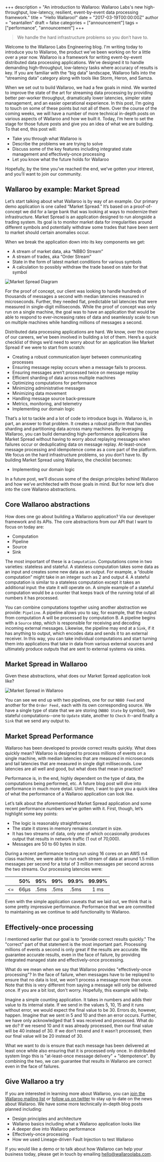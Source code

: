 +++
description = "An introduction to Wallaroo: Wallaroo Labs's new high-throughput, low-latency, resilient, event-by-event data processing framework."
title = "Hello Wallaroo!"
date = "2017-03-19T00:00:00Z"
author = "seantallen"
draft = false
categories = ["announcement"]
tags = ["performance", "announcement"]
+++
> We handle the hard infrastructure problems so you don’t have to.

Welcome to the Wallaroo Labs Engineering blog. I'm writing today to introduce you to Wallaroo, the product we've been working on for a little over a year now. Wallaroo is a framework for writing event-by-event distributed data processing applications. We’ve designed it to handle demanding high-throughput, low-latency tasks where accuracy of results is key. If you are familiar with the “big data” landscape, Wallaroo falls into the “streaming data” category along with tools like Storm, Heron, and Samza.

When we set out to build Wallaroo, we had a few goals in mind. We wanted to improve the state of the art for streaming data processing by providing better per-worker throughput, dramatically lower latencies, simpler state management, and an easier operational experience. In this post, I’m going to touch on some of these points but not all of them. Over the course of the coming weeks, we will have a number of more technical in-depth posts on various aspects of Wallaroo and how we built it. Today, I’m here to set the stage for those future posts and give you an idea of what we are building. To that end, this post will:

- Take you through what Wallaroo is
- Describe the problems we are trying to solve
- Discuss some of the key features including integrated state management and effectively-once processing
- Let you know what the future holds for Wallaroo

Hopefully, by the time you’ve reached the end, we’ve gotten your interest, and you’ll want to join our community.

## Wallaroo by example: Market Spread

Let’s start talking about what Wallaroo is by way of an example. Our primary demo application is one called “Market Spread.” It’s based on a proof-of-concept we did for a large bank that was looking at ways to modernize their infrastructure. Market Spread is an application designed to run alongside a trading system. Its goal is to monitor market data for irregularities around different symbols and potentially withdraw some trades that have been sent to market should certain anomalies occur.

When we break the application down into its key components we get:

- A stream of market data, aka “NBBO Stream”
- A stream of trades, aka “Order Stream”
- State in the form of latest market conditions for various symbols
- A calculation to possibly withdraw the trade based on state for that symbol

![Market Spread Diagram](/images/post/hello-wallaroo/market-spread-overview.png)

For the proof of concept, our client was looking to handle hundreds of thousands of messages a second with median latencies measured in microseconds. Further, they needed flat, predictable tail latencies that were measured in single-digit milliseconds. While the proof of concept was only run on a single machine, the goal was to have an application that would be able to respond to ever-increasing rates of data and seamlessly scale to run on multiple machines while handling millions of messages a second.

Distributed data processing applications are hard. We know, over the course of our careers, we’ve been involved in building a lot of them. Here’s a quick checklist of things we’d need to worry about for an application like Market Spread if we were to start from scratch:

- Creating a robust communication layer between communicating processes
- Ensuring message replay occurs when a message fails to process.
- Ensuring messages aren’t processed twice on message replay
- Efficient sharding of data across multiple machines
- Optimizing computations for performance
- Minimizing administrative messages
- Minimizing data movement
- Handling message source back-pressure
- Metrics, monitoring, and telemetry
- Implementing our domain logic

That’s a lot to tackle and a lot of code to introduce bugs in. Wallaroo is, in part, an answer to that problem. It creates a robust platform that handles sharding and partitioning data across many machines. By leveraging Wallaroo, you can build demanding high-performance applications like Market Spread without having to worry about replaying messages when failures occur or deduplicating data on message replay. At-least-once message processing and idempotence come as a core part of the platform. We focus on the hard infrastructure problems, so you don’t have to. By building Market Spread using Wallaroo, the checklist becomes:

- Implementing our domain logic

In a future post, we’ll discuss some of the design principles behind Wallaroo and how we’ve architected with those goals in mind. But for now let’s dive into the core Wallaroo abstractions.

## Core Wallaroo abstractions

How does one go about building a Wallaroo application? Via our developer framework and its APIs. The core abstractions from our API that I want to focus on today are:

- Computation
- Pipeline
- Source
- Sink

The most important of these is a `Computation`. Computations come in two varieties: stateless and stateful. A stateless computation takes some data as an input and creates some new data as an output. For example, a “double computation” might take in an integer such as 2 and output 4. A stateful computation is similar to a stateless computation except it takes an additional input: the state it will operate on. A simple example of a stateful computation would be a counter that keeps track of the running total of all numbers it has processed.

You can combine computations together using another abstraction we provide: `Pipeline`. A pipeline allows you to say, for example, that the output from computation A will be processed by computation B. A pipeline begins with a `Source` step, which is responsible for receiving and decoding incoming external messages. Likewise, the pipeline may end at a `Sink`, if it has anything to output, which encodes data and sends it to an external receiver. In this way, you can take individual computations and start turning them into applications that take in data from various external sources and ultimately produce outputs that are sent to external systems via sinks.

## Market Spread in Wallaroo

Given these abstractions, what does our Market Spread application look like?

![Market Spread in Wallaroo](/images/post/hello-wallaroo/market-spread-in-wallaroo.png)

You can see we end up with two pipelines, one for our `NBBO Feed` and another for the `Order Feed,` each with its own corresponding source. We have a single type of state that we are storing (`NBBO State` by symbol), two stateful computations--one to `Update` state, another to `Check` it--and finally a `Sink` that we send any output to.

## Market Spread Performance

Wallaroo has been developed to provide correct results quickly. What does quickly mean? Wallaroo is designed to process millions of events on a single machine, with median latencies that are measured in microseconds and tail latencies that are measured in single digit milliseconds. Low latencies are all well and good, but what does that mean in practice?

Performance is, in the end, highly dependent on the type of data, the computations being performed, etc.  A future blog post will dive into performance in much more detail. Until then, I want to give you a quick idea of what the performance of a Wallaroo application can look like.

Let’s talk about the aforementioned Market Spread application and some recent performance numbers we’ve gotten with it. First, though, let’s highlight some key points:

- The logic is reasonably straightforward.
- The state it stores in memory remains constant in size.
- It has two streams of data, only one of which occasionally produces output that results in network traffic (1 out of 70,000).
- Messages are 50 to 60 bytes in size.

During a recent performance testing run using 16 cores on an AWS m4 class machine, we were able to run each stream of data at around 1.5 million messages per second for a total of 3 million messages per second across the two streams. Our processing latencies were:

| |  50% | 95% | 99% | 99.9% | 99.99% |
| :---: | :---: | :---: | :---: | :---: | :---: |
| <= | 66µs | .5ms | .5ms | .5ms | 1 ms |

Even with the simple application caveats that we laid out, we think that is some pretty impressive performance. Performance that we are committed to maintaining as we continue to add functionality to Wallaroo.

## Effectively-once processing

I mentioned earlier that our goal is to “provide correct results quickly." The "correct" part of that statement is the most important part. Processing millions of events a second is only great if the results are accurate. We guarantee accurate results, even in the face of failure, by providing integrated managed state and effectively-once processing.

What do we mean when we say that Wallaroo provides "effectively-once processing"? In the face of failure, when messages have to be replayed to ensure that no data is lost, we won't process a message more than once. Note that this is very different from saying a message will only be delivered once. If you are a bit lost, don't worry. Hopefully, this example will help.

Imagine a simple counting application. It takes in numbers and adds their value to its internal state. If we send in the values 5, 10, 15 and it runs without error, we would expect the final value to be 30. Errors do, however, happen. Imagine that we sent in 5 and 10 and then an error occurs. Further, we have only acknowledged that 5 was received and processed. What do we do? If we resend 10 and it was already processed, then our final value will be 40 instead of 30. If we don’t resend and it wasn’t processed, then our final value will be 20 instead of 30.

What we want to do is ensure that each message has been delivered at least once while also ensuring that it is processed only once. In distributed system lingo this is "at-least-once message delivery" + "idempotence". By combining the two, we can guarantee that results in Wallaroo are correct even in the face of failures.

## Give Wallaroo a try

If you are interested in learning more about Wallaroo, you can [join the Wallaroo mailing list](http://eepurl.com/cnE5Cv) or [follow us on twitter](https://twitter.com/wallaroolabs) to stay up to date on the news about Wallaroo. We have some more technically in-depth blog posts planned including:

- Design principles and architecture
- Wallaroo basics including what a Wallaroo application looks like
- A deeper dive into Wallaroo performance
- Effectively-once processing
- How we used Lineage-driven Fault Injection to test Wallaroo

If you would like a demo or to talk about how Wallaroo can help your business today, please get in touch by emailing [hello@wallaroolabs.com](mailto:hello@wallaroolabs.com).
